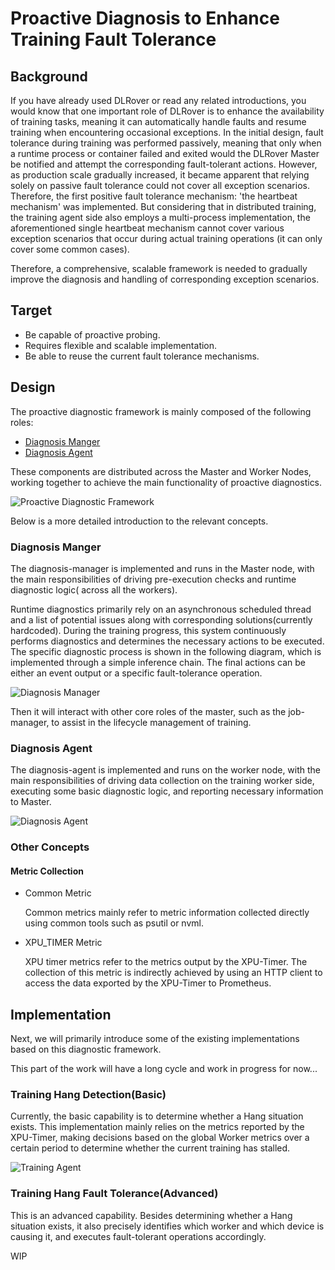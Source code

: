 # Proactive Diagnosis to Enhance Training Fault Tolerance

## Background

If you have already used DLRover or read any related introductions, you would 
know that one important role of DLRover is to enhance the availability of 
training tasks, meaning it can automatically handle faults and resume training 
when encountering occasional exceptions. In the initial design, fault tolerance 
during training was performed passively, meaning that only when a runtime 
process or container failed and exited would the DLRover Master be notified and 
attempt the corresponding fault-tolerant actions. However, as production scale 
gradually increased, it became apparent that relying solely on passive fault 
tolerance could not cover all exception scenarios. Therefore, the first 
positive fault tolerance mechanism: 'the heartbeat mechanism' was implemented. 
But considering that in distributed training, the training agent side also 
employs a multi-process implementation, the aforementioned single heartbeat 
mechanism cannot cover various exception scenarios that occur during actual 
training operations (it can only cover some common cases).

Therefore, a comprehensive, scalable framework is needed to gradually improve 
the diagnosis and handling of corresponding exception scenarios.

## Target

- Be capable of proactive probing.
- Requires flexible and scalable implementation.
- Be able to reuse the current fault tolerance mechanisms.

## Design

The proactive diagnostic framework is mainly composed of the following roles:
- [Diagnosis Manger](#Diagnosis-Manger)
- [Diagnosis Agent](#Diagnosis-Agent)

These components are distributed across the Master and Worker Nodes, 
working together to achieve the main functionality of proactive diagnostics.

<img src="../figures/diagnosis_arc.png" alt="Proactive Diagnostic Framework">

Below is a more detailed introduction to the relevant concepts.

### Diagnosis Manger
The diagnosis-manager is implemented and runs in the Master node, with the main 
responsibilities of driving pre-execution checks and runtime diagnostic logic(
across all the workers).

Runtime diagnostics primarily rely on an asynchronous scheduled thread and a 
list of potential issues along with corresponding solutions(currently hardcoded). 
During the training progress, this system continuously performs diagnostics and 
determines the necessary actions to be executed. The specific diagnostic process 
is shown in the following diagram, which is implemented through a simple inference chain. 
The final actions can be either an event output or a specific fault-tolerance operation.

<img src="../figures/diagnosis_manager_arc.png" alt="Diagnosis Manager">

Then it will interact with other core roles of the master, such as the 
job-manager, to assist in the lifecycle management of training.

### Diagnosis Agent
The diagnosis-agent is implemented and runs on the worker node, with the main 
responsibilities of driving data collection on the training worker side, 
executing some basic diagnostic logic, and reporting necessary information to 
Master.

<img src="../figures/diagnosis_agent_arc.png" alt="Diagnosis Agent">

### Other Concepts
#### Metric Collection

- Common Metric

  
    Common metrics mainly refer to metric information collected directly using 
    common tools such as psutil or nvml.

- XPU_TIMER Metric
    

    XPU timer metrics refer to the metrics output by the XPU-Timer. 
    The collection of this metric is indirectly achieved by using an HTTP 
    client to access the data exported by the XPU-Timer to Prometheus.


## Implementation
Next, we will primarily introduce some of the existing implementations based on 
this diagnostic framework. 

This part of the work will have a long cycle and work in progress for now...

### Training Hang Detection(Basic)
Currently, the basic capability is to determine whether a Hang situation exists. 
This implementation mainly relies on the metrics reported by the XPU-Timer, 
making decisions based on the global Worker metrics over a certain period to 
determine whether the current training has stalled.

<img src="../figures/training_hang_detection.png" alt="Training Agent">

### Training Hang Fault Tolerance(Advanced)
This is an advanced capability. Besides determining whether a Hang situation 
exists, it also precisely identifies which worker and which device is causing 
it, and executes fault-tolerant operations accordingly.

WIP
